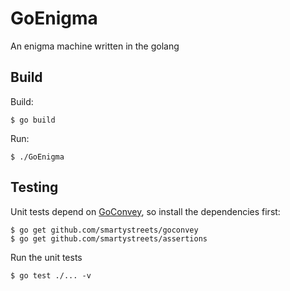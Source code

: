 GoEnigma
========

An enigma machine written in the golang

Build
-----

Build:

    $ go build

Run:

    $ ./GoEnigma


Testing
-------

Unit tests depend on [GoConvey](https://github.com/smartystreets/goconvey), so install the dependencies first:

    $ go get github.com/smartystreets/goconvey
    $ go get github.com/smartystreets/assertions
    
Run the unit tests

    $ go test ./... -v